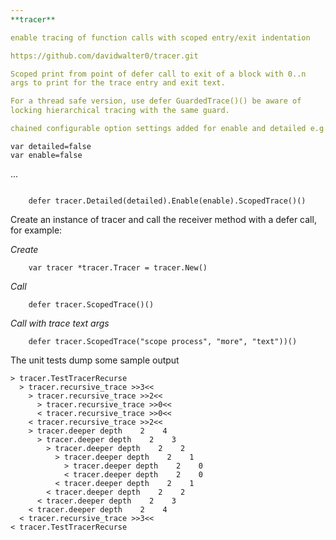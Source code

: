 ```yaml
---
**tracer**

enable tracing of function calls with scoped entry/exit indentation

https://github.com/davidwalter0/tracer.git

Scoped print from point of defer call to exit of a block with 0..n
args to print for the trace entry and exit text.

For a thread safe version, use defer GuardedTrace()() be aware of
locking hierarchical tracing with the same guard.

chained configurable option settings added for enable and detailed e.g.

```
    var detailed=false
    var enable=false
...
```

    defer tracer.Detailed(detailed).Enable(enable).ScopedTrace()()

```

Create an instance of tracer and call the receiver method with a defer
call, for example:

*Create*

```
    var tracer *tracer.Tracer = tracer.New()
```

*Call*

```
    defer tracer.ScopedTrace()()
```

*Call with trace text args*
```
	defer tracer.ScopedTrace("scope process", "more", "text"))()
```

The unit tests dump some sample output
 
```
> tracer.TestTracerRecurse
  > tracer.recursive_trace >>3<<
    > tracer.recursive_trace >>2<<
      > tracer.recursive_trace >>0<<
      < tracer.recursive_trace >>0<<
    < tracer.recursive_trace >>2<<
    > tracer.deeper depth    2    4
      > tracer.deeper depth    2    3
        > tracer.deeper depth    2    2
          > tracer.deeper depth    2    1
            > tracer.deeper depth    2    0
            < tracer.deeper depth    2    0
          < tracer.deeper depth    2    1
        < tracer.deeper depth    2    2
      < tracer.deeper depth    2    3
    < tracer.deeper depth    2    4
  < tracer.recursive_trace >>3<<
< tracer.TestTracerRecurse

```


